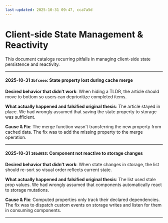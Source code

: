 ```yaml
---
last-updated: 2025-10-31 09:47, cca7a5d
---
```

# Client-side State Management & Reactivity

This document catalogs recurring pitfalls in managing client-side state persistence and reactivity.

---

#### 2025-10-31 `3bfceee`: State property lost during cache merge

**Desired behavior that didn't work**: When hiding a TLDR, the article should move to bottom so users can deprioritize completed items.

**What actually happened and falsified original thesis**: The article stayed in place. We had wrongly assumed that saving the state property to storage was sufficient.

**Cause & Fix**: The merge function wasn't transferring the new property from cached data. The fix was to add the missing property to the merge operation.

---

#### 2025-10-31 `16bd653`: Component not reactive to storage changes

**Desired behavior that didn't work**: When state changes in storage, the list should re-sort so visual order reflects current state.

**What actually happened and falsified original thesis**: The list used stale prop values. We had wrongly assumed that components automatically react to storage mutations.

**Cause & Fix**: Computed properties only track their declared dependencies. The fix was to dispatch custom events on storage writes and listen for them in consuming components.

---
